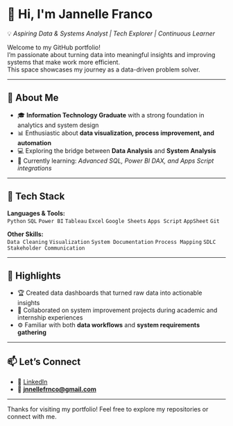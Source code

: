 # 👋 Hi, I'm Jannelle Franco
💡 *Aspiring Data & Systems Analyst | Tech Explorer | Continuous Learner*

Welcome to my GitHub portfolio!  
I’m passionate about turning data into meaningful insights and improving systems that make work more efficient.  
This space showcases my journey as a data-driven problem solver.

---

## 🧠 About Me
- 🎓 **Information Technology Graduate** with a strong foundation in analytics and system design  
- 📊 Enthusiastic about **data visualization, process improvement, and automation**  
- 💻 Exploring the bridge between **Data Analysis** and **System Analysis**  
- 🌱 Currently learning: *Advanced SQL, Power BI DAX, and Apps Script integrations*  


---

## 🧰 Tech Stack

**Languages & Tools:**  
`Python` `SQL` `Power BI` `Tableau` `Excel` `Google Sheets` `Apps Script` `AppSheet` `Git`  

**Other Skills:**  
`Data Cleaning` `Visualization` `System Documentation` `Process Mapping` `SDLC` `Stakeholder Communication`

---

## 🌟 Highlights
- 🏆 Created data dashboards that turned raw data into actionable insights  
- 🧩 Collaborated on system improvement projects during academic and internship experiences  
- ⚙️ Familiar with both **data workflows** and **system requirements gathering**

---

## 📫 Let’s Connect
- 💼 [LinkedIn](https://linkedin.com/in/jannellefranco)  
- 📧 **jnnellefrnco@gmail.com**  

---

Thanks for visiting my portfolio! Feel free to explore my repositories or connect with me.
